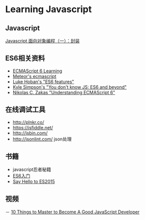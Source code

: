 # Learning Javascript

## Javascript

[Javascript 面向对象编程（一）：封装](http://www.ruanyifeng.com/blog/2010/05/object-oriented_javascript_encapsulation.html)

## ES6相关资料

- [ECMAScript 6 Learning](https://github.com/ericdouglas/ES6-Learning)
- [Meteor's ecmascript](https://github.com/meteor/meteor/blob/master/packages/ecmascript/README.md)
- [Luke Hoban's "ES6 features"](http://git.io/es6features)
- [Kyle Simpson's "You don't know JS: ES6 and beyond"](https://github.com/getify/You-Dont-Know-JS/tree/master/es6%20%26%20beyond)
- [Nikolas C. Zakas "Understanding ECMAScript 6"](https://github.com/nzakas/understandinges6)


## 在线调试工具

- http://plnkr.co/  
- https://jsfiddle.net/ 
- http://jsbin.com/
- http://jsonlint.com/ json处理

## 书籍 

- javascript忍者秘籍
- [ES6入门](http://es6.ruanyifeng.com/)
- [Say Hello to ES2015](https://tutor.mantrajs.com/say-hello-to-ES2015/introduction)

## 视频

－ [10 Things to Master to Become A Good JavaScript Developer](https://www.youtube.com/watch?v=6MaOPdQPvow)
